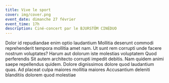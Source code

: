 ```yaml
---
title: Vive le sport
cover: img/cover.png
event_date: dimanche 27 février
event_time: 17h
description: Ciné-concert par le BJURSTÖM CINÉDUO
---
```

Dolor id repudiandae enim optio laudantium Mollitia deserunt commodi reprehenderit tempora mollitia amet nam. Ut sunt rem corrupti unde facere nostrum voluptates? Harum aut dolorum iste molestias voluptatem Quod perferendis
Sit autem architecto corrupti impedit debitis. Nam quidem animi saepe repellendus quidem. Dolore dignissimos dolore quod laudantium quas. Ad placeat culpa maiores mollitia maiores Accusantium deleniti blanditiis dolorem quod molestiae
